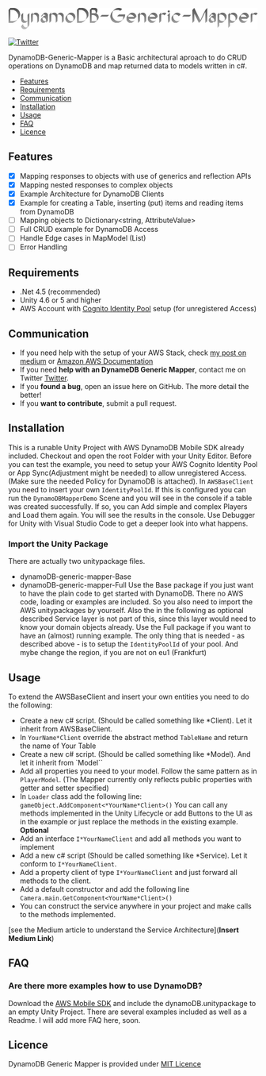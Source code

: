 ![dynamoDB generic mapper](https://github.com/andreasPartenhauser/dynamoDB-generic-mapper/blob/develop/dynamoDB_generic_mapper.png)

[![Twitter](https://img.shields.io/badge/twitter-@loretoGames-blue.svg?style=flat)](https://twitter.com/loretoGames)

DynamoDB-Generic-Mapper is a Basic architectural aproach to do CRUD operations on DynamoDB and map returned data to models written in c#.

- [Features](#features)
- [Requirements](#requirements)
- [Communication](#communication)
- [Installation](#installation)
- [Usage](#usage)
- [FAQ](#faq)
- [Licence](#Licence)

## Features

- [x] Mapping responses to objects with use of generics and reflection APIs
- [x] Mapping nested responses to complex objects
- [x] Example Architecture for DynamoDB Clients
- [x] Example for creating a Table, inserting (put) items and reading items from DynamoDB
- [ ] Mapping objects to Dictionary<string, AttributeValue>
- [ ] Full CRUD example for DynamoDB Access
- [ ] Handle Edge cases in MapModel (List<PrimitveType>)
- [ ] Error Handling

## Requirements

- .Net 4.5 (recommended)
- Unity 4.6 or 5 and higher
- AWS Account with [Cognito Identity Pool](https://aws.amazon.com/de/cognito/getting-started/) setup (for unregistered Access)


## Communication
- If you need help with the setup of your AWS Stack, check [my post on medium](https://medium.com/@andreas.partenhauser/serverless-mobile-game-backend-with-aws-in-unity-f61f2cb508d4) or [Amazon AWS Documentation](https://docs.aws.amazon.com/de_de/amazondynamodb/latest/developerguide/Introduction.html)
- If you need **help with an DynameDB Generic Mapper**, contact me on Twitter [Twitter](https://twitter.com/loretoGames).
- If you **found a bug**, open an issue here on GitHub. The more detail the better!
- If you **want to contribute**, submit a pull request.

## Installation

This is a runable Unity Project with AWS DynamoDB Mobile SDK already included. Checkout and open the root Folder with your Unity Editor.
Before you can test the example, you need to setup your AWS Cognito Identity Pool or App Sync(Adjustment might be needed) to allow unregistered Access. (Make sure the needed Policy for DynamoDB is attached).
In `AWSBaseClient` you need to insert your own `IdentityPoolId`. If this is configured you can run the `DynamoDBMapperDemo` Scene and you will see in the console if a table was created successfully. If so, you can Add simple and complex Players and Load them again. You will see the results in the console.
Use Debugger for Unity with Visual Studio Code to get a deeper look into what happens.

### Import the Unity Package

There are actually two unitypackage files.
- dynamoDB-generic-mapper-Base
- dynamoDB-generic-mapper-Full
Use the Base package if you just want to have the plain code to get started with DynamoDB. There no AWS code, loading or examples are included. So you also need to import the AWS unitypackages by yourself. Also the in the following as optional described Service layer is not part of this, since this layer would need to know your domain objects already.
Use the Full package if you want to have an (almost) running example. The only thing that is needed - as described above - is to setup the `IdentityPoolId` of your pool. And mybe change the region, if you are not on eu1 (Frankfurt)

## Usage

To extend the AWSBaseClient and insert your own entities you need to do the following:
- Create a new c# script. (Should be called something like *Client). Let it inherit from AWSBaseClient.
- In `YourName*Client` override the abstract method `TableName` and return the name of Your Table
- Create a new c# script. (Should be called something like *Model). And let it inherit from `Model``
- Add all properties you need to your model. Follow the same pattern as in `PlayerModel`. (The Mapper currently only reflects public properties with getter and setter specified)
- In `Loader` class add the following line: `gameObject.AddComponent<*YourName*Client>()`
You can call any methods implemented in the Unity Lifecycle or add Buttons to the UI as in the example or just replace the methods in the existing example.
**Optional**
- Add an interface `I*YourNameClient` and add all methods you want to implement
- Add a new c# script (Should be called something like *Service). Let it conform to `I*YourNameClient`.
- Add a property client of type `I*YourNameClient` and just forward all methods to the client.
- Add a default constructor and add the following line `Camera.main.GetComponent<YourName*Client>()`
- You can construct the service anywhere in your project and make calls to the methods implemented.

[see the Medium article to understand the Service Architecture](**Insert Medium Link**)

## FAQ

### Are there more examples how to use DynamoDB?

Download the [AWS Mobile SDK](http://sdk-for-net.amazonwebservices.com/latest/aws-sdk-unity.zip) and include the dynamoDB.unitypackage to an empty Unity Project. There are several examples included as well as a Readme.
I will add more FAQ here, soon.

## Licence

DynamoDB Generic Mapper is provided under [MIT Licence](https://github.com/andreasPartenhauser/dynamoDB-generic-mapper/blob/develop/LICENSE)
